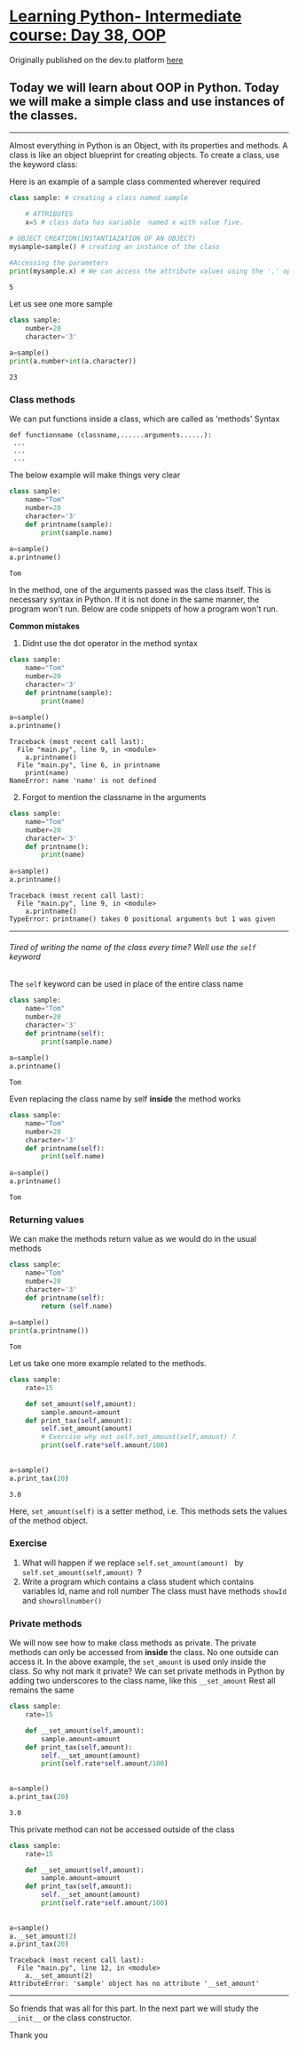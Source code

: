 # [Learning Python- Intermediate course: Day 38, OOP](https://dev.to/aatmaj/learning-python-intermediate-course-day-38-oop-197)
Originally published on the dev.to platform [here](https://dev.to/aatmaj/learning-python-intermediate-course-day-38-oop-197)

Today we will learn about OOP in Python. Today we will make a simple class and use instances of the classes.
---
___
Almost everything in Python is an Object, with its properties and methods. A class is like an object blueprint for creating objects. To create a class, use the keyword class:

Here is an example of a sample class commented wherever required

```python
class sample: # creating a class named sample

    # ATTRIBUTES
    x=5 # class data has variable  named x with value five.
    
# OBJECT CREATION(INSTANTIAZATION OF AN OBJECT)
mysample=sample() # creating an instance of the class

#Accessing the parameters
print(mysample.x) # We can access the attribute values using the '.' operator.
```
```
5
```

Let us see one more sample

```python
class sample:
    number=20
    character='3'
    
a=sample()
print(a.number+int(a.character))

```
```
23
```

### Class methods
We can put functions inside a class, which are called as 'methods' 
Syntax
```
def functionname (classname,......arguments......):
 ...
 ...
 ...
```
The below example will make things very clear

```python
class sample:
    name="Tom"
    number=20
    character='3'
    def printname(sample):
        print(sample.name)
    
a=sample()
a.printname()
```
```
Tom
```

In the method, one of the arguments passed was the class itself. This is necessary syntax in Python. If it is not done in the same manner, the program won't run. Below are code snippets of how a program won't run.

**Common mistakes**

1) Didnt use the dot operator in the method syntax
```python
class sample:
    name="Tom"
    number=20
    character='3'
    def printname(sample):
        print(name)
    
a=sample()
a.printname()
```

```
Traceback (most recent call last):
  File "main.py", line 9, in <module>
    a.printname()
  File "main.py", line 6, in printname
    print(name)
NameError: name 'name' is not defined
```

2) Forgot to mention the classname in the arguments
```python
class sample:
    name="Tom"
    number=20
    character='3'
    def printname():
        print(name)
    
a=sample()
a.printname()
```
```
Traceback (most recent call last):
  File "main.py", line 9, in <module>
    a.printname()
TypeError: printname() takes 0 positional arguments but 1 was given

```

_____
###### Tired of writing the name of the class every time? Well use the `self` keyword
The `self` keyword can be used in place of the entire class name
```python
class sample:
    name="Tom"
    number=20
    character='3'
    def printname(self):
        print(sample.name)
    
a=sample()
a.printname()
```
```
Tom
```

Even replacing the class name by self **inside** the method works
```python
class sample:
    name="Tom"
    number=20
    character='3'
    def printname(self):
        print(self.name)
    
a=sample()
a.printname()
```
```
Tom
```

### Returning values
We can make the methods return value as we would do in the usual methods
```python
class sample:
    name="Tom"
    number=20
    character='3'
    def printname(self):
        return (self.name)
    
a=sample()
print(a.printname())
```
```
Tom
```
Let us take one more example related to the methods.

```python
class sample:
    rate=15

    def set_amount(self,amount):
        sample.amount=amount
    def print_tax(self,amount):
        self.set_amount(amount) 
        # Exercise why not self.set_amount(self,amount) ?
        print(self.rate*self.amount/100)
        
    
a=sample()
a.print_tax(20)
```
```
3.0
```
Here, `set_amount(self)` is a setter method, i.e. This methods sets the values of the method object. 
### Exercise
1) What will happen if we replace `self.set_amount(amount) ` by `self.set_amount(self,amount) `? 
2) Write a program which contains a class student which contains variables Id, name and roll number
The class must have methods `showId` and `showrollnumber()`


### Private methods
We will now see how to make class methods as private. The private methods can only be accessed from **inside** the class. No one outside can access it.
In the above example, the `set_amount` is used only inside the class. So why not mark it private? We can set private methods in Python by adding two underscores to the class name, like this `__set_amount` Rest all remains the same

```python
class sample:
    rate=15

    def __set_amount(self,amount):
        sample.amount=amount
    def print_tax(self,amount):
        self.__set_amount(amount) 
        print(self.rate*self.amount/100)
        
    
a=sample()
a.print_tax(20)
```
```
3.0
```

This private method can not be accessed outside of the class
```python
class sample:
    rate=15

    def __set_amount(self,amount):
        sample.amount=amount
    def print_tax(self,amount):
        self.__set_amount(amount) 
        print(self.rate*self.amount/100)
        
    
a=sample()
a.__set_amount(2)
a.print_tax(20)
```
```
Traceback (most recent call last):
  File "main.py", line 12, in <module>
    a.__set_amount(2)
AttributeError: 'sample' object has no attribute '__set_amount'

```
______

So friends that was all for this part. In the next part we will study the `__init__` or the class constructor.

Thank you

